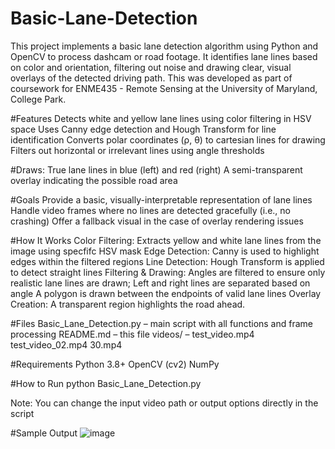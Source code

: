 # Basic-Lane-Detection
This project implements a basic lane detection algorithm using Python and OpenCV to process dashcam or road footage. It identifies lane lines based on color and orientation, filtering out noise and drawing clear, visual overlays of the detected driving path. This was developed as part of coursework for ENME435 - Remote Sensing at the University of Maryland, College Park.

#Features
  Detects white and yellow lane lines using color filtering in HSV space
  Uses Canny edge detection and Hough Transform for line identification
  Converts polar coordinates (ρ, θ) to cartesian lines for drawing
  Filters out horizontal or irrelevant lines using angle thresholds

#Draws:
  True lane lines in blue (left) and red (right)
  A semi-transparent overlay indicating the possible road area

#Goals
  Provide a basic, visually-interpretable representation of lane lines
  Handle video frames where no lines are detected gracefully (i.e., no crashing)
  Offer a fallback visual in the case of overlay rendering issues

#How It Works
  Color Filtering: Extracts yellow and white lane lines from the image using specfifc HSV mask
  Edge Detection: Canny is used to highlight edges within the filtered regions
  Line Detection: Hough Transform is applied to detect straight lines
  Filtering & Drawing:  Angles are filtered to ensure only realistic lane lines are drawn; Left and right lines are                                 separated based on angle
                        A polygon is drawn between the endpoints of valid lane lines
                        Overlay Creation: A transparent region highlights the road ahead.

#Files
  Basic_Lane_Detection.py – main script with all functions and frame processing
  README.md – this file
  videos/ – test_video.mp4
            test_video_02.mp4
            30.mp4

#Requirements
  Python 3.8+
  OpenCV (cv2)
  NumPy

#How to Run
  python Basic_Lane_Detection.py

Note: You can change the input video path or output options directly in the script

#Sample Output
![image](https://github.com/user-attachments/assets/24ece44d-806b-44eb-822c-0ebceeccc26d)
